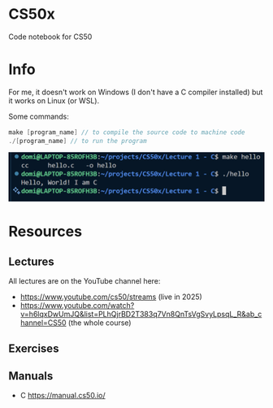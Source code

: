 # CS50x
Code notebook for CS50

# Info

For me, it doesn't work on Windows (I don't have a C compiler installed) but it works on Linux (or WSL).

Some commands:
```c
make [program_name] // to compile the source code to machine code
./[program_name] // to run the program
```
![alt text](image.png)

# Resources

## Lectures

All lectures are on the YouTube channel here: 
- https://www.youtube.com/cs50/streams (live in 2025)
- https://www.youtube.com/watch?v=h6lqxDwUmJQ&list=PLhQjrBD2T383q7Vn8QnTsVgSvyLpsqL_R&ab_channel=CS50 (the whole course)

## Exercises

## Manuals

- C https://manual.cs50.io/